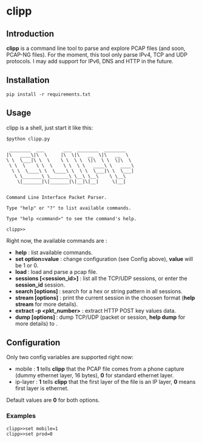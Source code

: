 clipp
=====
Introduction
------------
**clipp** is a command line tool to parse and explore PCAP files (and soon, PCAP-NG files).
For the moment, this tool only parse IPv4, TCP and UDP protocols. I may add support for IPv6,
DNS and HTTP in the future.

Installation
------------

    pip install -r requirements.txt

Usage
-----
clipp is a shell, just start it like this:

    $python clipp.py

	 ________  ___       ___  ________  ________   
	|\   ____\|\  \     |\  \|\   __  \|\   __  \  
	\ \  \___|\ \  \    \ \  \ \  \|\  \ \  \|\  \ 
	 \ \  \    \ \  \    \ \  \ \   ____\ \   ____\
	  \ \  \____\ \  \____\ \  \ \  \___|\ \  \___|
	   \ \_______\ \_______\ \__\ \__\    \ \__\   
		\|_______|\|_______|\|__|\|__|     \|__|   
                                               

    Command Line Interface Packet Parser.

    Type "help" or "?" to list available commands.

    Type "help <command>" to see the command's help.
    
    clipp>>

Right now, the available commands are :

- **help** : list available commands.
- **set option=value** : change configuration (see Config above), **value** will be 1 or 0.
- **load <file>** : load and parse a pcap file.
- **sessions [<session_id>]** : list all the TCP/UDP sessions, or enter the **session_id** session.
- **search [options] <pattern>** : search for a hex or string pattern in all sessions.
- **stream [options]** : print the current session in the choosen format (**help stream** for more details).
- **extract -p <pkt_number>** : extract HTTP POST key values data.
- **dump [options] <filename>** : dump TCP/UDP (packet or session, **help dump** for more details) to **<filename>**.

Configuration
-------------

Only two config variables are supported right now:

- mobile : **1** tells **clipp** that the PCAP file comes from a phone capture (dummy ethernet layer, 16 bytes), **0** for standard ethernet layer.
- ip-layer : **1** tells **clipp** that the first layer of the file is an IP layer, **0** means first layer is ethernet.

Default values are **0** for both options.

### Examples

    clipp>>set mobile=1
    clipp>>set prod=0
